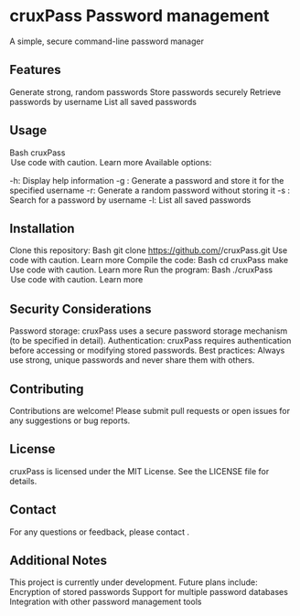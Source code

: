 # cruxPass Password management

A simple, secure command-line password manager

## Features

Generate strong, random passwords
Store passwords securely
Retrieve passwords by username
List all saved passwords

## Usage

Bash
cruxPass <option> <argument>
Use code with caution. Learn more
Available options:

-h: Display help information
-g <password> <username>: Generate a password and store it for the specified username
-r: Generate a random password without storing it
-s <username>: Search for a password by username
-l: List all saved passwords

## Installation

Clone this repository:
Bash
git clone https://github.com/<your-username>/cruxPass.git
Use code with caution. Learn more
Compile the code:
Bash
cd cruxPass
make
Use code with caution. Learn more
Run the program:
Bash
./cruxPass <option> <argument>
Use code with caution. Learn more

## Security Considerations

Password storage: cruxPass uses a secure password storage mechanism (to be specified in detail).
Authentication: cruxPass requires authentication before accessing or modifying stored passwords.
Best practices: Always use strong, unique passwords and never share them with others.

## Contributing

Contributions are welcome! Please submit pull requests or open issues for any suggestions or bug reports.

## License

cruxPass is licensed under the MIT License. See the LICENSE file for details.

## Contact

For any questions or feedback, please contact <your-email>.

## Additional Notes

This project is currently under development.
Future plans include:
Encryption of stored passwords
Support for multiple password databases
Integration with other password management tools
